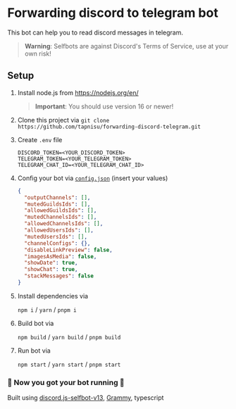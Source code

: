 # Forwarding discord to telegram bot

This bot can help you to read discord messages in telegram.

> **Warning**:
> Selfbots are against Discord's Terms of Service, use at your own risk!

## Setup

1. Install node.js from <https://nodejs.org/en/>

   > **Important**:
   > You should use version 16 or newer!

2. Clone this project via `git clone https://github.com/tapnisu/forwarding-discord-telegram.git`

3. Create `.env` file

   ```env
   DISCORD_TOKEN=<YOUR_DISCORD_TOKEN>
   TELEGRAM_TOKEN=<YOUR_TELEGRAM_TOKEN>
   TELEGRAM_CHAT_ID=<YOUR_TELEGRAM_CHAT_ID>
   ```

4. Config your bot via [`config.json`](сonfig.json) (insert your values)

   ```json
   {
     "outputChannels": [],
     "mutedGuildsIds": [],
     "allowedGuildsIds": [],
     "mutedChannelsIds": [],
     "allowedChannelsIds": [],
     "allowedUsersIds": [],
     "mutedUsersIds": [],
     "channelConfigs": {},
     "disableLinkPreview": false,
     "imagesAsMedia": false,
     "showDate": true,
     "showChat": true,
     "stackMessages": false
   }
   ```

5. Install dependencies via

   `npm i` / `yarn` / `pnpm i`

6. Build bot via

   `npm build` / `yarn build` / `pnpm build`

7. Run bot via

   `npm start` / `yarn start` / `pnpm start`

### 🎉 Now you got your bot running 🎉

Built using [discord.js-selfbot-v13](https://github.com/aiko-chan-ai/discord.js-selfbot-v13), [Grammy](https://www.npmjs.com/package/grammy), typescript
